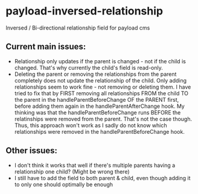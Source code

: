 # payload-inversed-relationship
Inversed / Bi-directional relationship field for payload cms

## Current main issues:

- Relationship only updates if the parent is changed - not if the child is changed. That's why currently the child's field is read-only.
- Deleting the parent or removing the relationships from the parent completely does not update the relationship of the child. Only adding relationships seem to work fine - not removing or deleting them. I have tried to fix that by FIRST removing all relationships FROM the child TO the parent in the handleParentBeforeChange OF the PARENT first, before adding them again in the handleParentAfterChange hook. My thinking was that the handleParentBeforeChange runs BEFORE the relatinships were removed from the parent. That's not the case though. Thus, this approach won't work as I sadly do not know which relationships were removed in the handleParentBeforeChange hook.

## Other issues:

- I don't think it works that well if there's multiple parents having a relationship one child? (Might be wrong there)
- I still have to add the field to both parent & child, even though adding it to only one should optimally be enough
